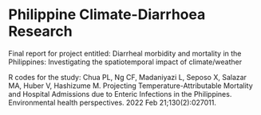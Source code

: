 # Philippine Climate-Diarrhoea Research

Final report for project entitled: Diarrheal morbidity and mortality in the Philippines: Investigating the spatiotemporal impact of climate/weather

R codes for the study:
Chua PL, Ng CF, Madaniyazi L, Seposo X, Salazar MA, Huber V, Hashizume M. Projecting Temperature-Attributable Mortality and Hospital Admissions due to Enteric Infections in the Philippines. Environmental health perspectives. 2022 Feb 21;130(2):027011.
